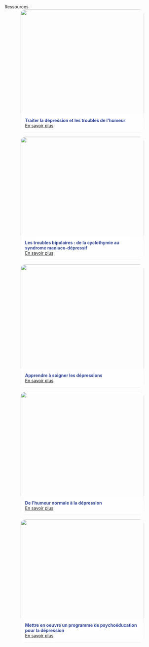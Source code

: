 <div class="banner">
    <div class="title">Ressources</div>
</div>

<div class="cards">
    <div class="card">
        <img src="{{ ASSET static/livres/traiter_la_depression.jpg }}" alt="" />
        <div>
            <div class="title">Traiter la dépression et les troubles de l'humeur</div>
            <div class="buttons">
                <a href="https://www.dunod.com/sciences-humaines-et-sociales/traiter-depression-et-troubles-humeur-10-cas-pratiques-en-tcc" target="_blank">En savoir plus</a>
            </div>
        </div>
    </div>
    <div class="card">
        <img src="{{ ASSET static/livres/les_troubles_bipolaires.jpg }}" alt="" />
        <div>
            <div class="title">Les troubles bipolaires : de la cyclothymie au syndrome maniaco-dépressif</div>
            <div class="buttons">
                <a href="https://www.dunod.com/sciences-humaines-et-sociales/troubles-bipolaires-cyclothymie-au-syndrome-maniaco-depressif" target="_blank">En savoir plus</a>
            </div>
        </div>
    </div>
    <div class="card">
        <img src="{{ ASSET static/livres/apprendre_a_soigner_les_depressions.jpg }}" alt="" />
        <div>
            <div class="title">Apprendre à soigner les dépressions</div>
            <div class="buttons">
                <a href="https://www.dunod.com/sciences-humaines-et-sociales/apprendre-soigner-depressions-avec-therapies-comportementales-et-0" target="_blank">En savoir plus</a>
            </div>
        </div>
    </div>
    <div class="card">
        <img src="{{ ASSET static/livres/humeur_normale_a_la_depression.jpg }}" alt="" />
        <div>
            <div class="title">De l'humeur normale à la dépression</div>
            <div class="buttons">
                <a href="https://www.deboecksuperieur.com/ouvrage/9782353273546-de-l-humeur-normale-la-depression-en-psychologie-cognitive-neurosciences-et" target="_blank">En savoir plus</a>
            </div>
        </div>
    </div>
    <div class="card">
        <img src="{{ ASSET static/livres/psychoeducation_dans_depression.jpg }}" alt="" />
        <div>
            <div class="title">Mettre en oeuvre un programme de psychoéducation pour la dépression</div>
            <div class="buttons">
                <a href="https://www.dunod.com/sciences-humaines-et-sociales/mettre-en-oeuvre-un-programme-psychoeducation-pour-depression" target="_blank">En savoir plus</a>
            </div>
        </div>
    </div>
</div>

<style>
    .cards {
        display: flex;
        flex-wrap: wrap;
        gap: 1em;
        justify-content: center;
        align-items: center;
    }
    .card {
        display: flex;
        position: relative;
        width: 400px;
        height: 400px;
        align-items: end;
        overflow: hidden;
        border-radius: 16px;
        user-select: none;
    }
    .card > img {
        position: absolute;
        left: 0;
        top: 0;
        width: 100%;
    }
    .card > div {
        width: 100%;
        margin-top: 150px;
        padding: 1em;
        z-index: 2;
        background: #ffffff88;
        backdrop-filter: blur(16px);
    }
    .card .title {
        color: #364b9b;
        font-weight: bold;
    }

    .js .cards { height: 400px; }
    .js .card {
        --index: calc(max(-1 * var(--position), var(--position)));

        position: absolute;
        margin-left: calc(var(--position) * 15%);
        filter: blur(calc(var(--index) * 2px));
        transform: scaleY(calc(1 - 0.05 * var(--index)));
        z-index: calc(10 - var(--index));
        transition: all 0.2s ease-in;
    }
    .js .card:not(.active) { cursor: pointer; }
</style>

<script>
    let root = document.querySelector('.cards');
    let cards = Array.from(root.querySelectorAll('.card'));

    function toggle(active) {
        let left = -Math.floor((cards.length - 1) / 2);
        let right = Math.floor(cards.length / 2);

        for (let i = -1; i >= left; i--) {
            let idx = active + i;
            if (idx < 0)
                idx = cards.length + idx;
            cards[idx].style.setProperty('--position', i);
            cards[idx].classList.toggle('active', i == 0);
        }
        for (let i = 0; i <= right; i++) {
            let idx = (active + i) % cards.length;
            cards[idx].style.setProperty('--position', i);
            cards[idx].classList.toggle('active', i == 0);
        }
    }

    for (let i = 0; i < cards.length; i++)
        cards[i].addEventListener('click', () => toggle(i));

    let middle = Math.floor((cards.length - 1) / 2);
    toggle(middle);
</script>

